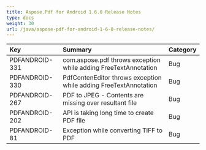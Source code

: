 ```yaml
---
title: Aspose.Pdf for Android 1.6.0 Release Notes
type: docs
weight: 30
url: /java/aspose-pdf-for-android-1-6-0-release-notes/
---
```


|Key |Summary |Category |
| :- | :- | :- |
|PDFANDROID-331 |com.aspose.pdf throws exception while adding FreeTextAnnotation|Bug |
|PDFANDROID-330 |PdfContenEditor throws exception while adding FreeTextAnnotation|Bug |
|PDFANDROID-267 |PDF to JPEG - Contents are missing over resultant file|Bug |
|PDFANDROID-202|API is taking long time to create PDF file|Bug |
|PDFANDROID-81|Exception while converting TIFF to PDF|Bug |


